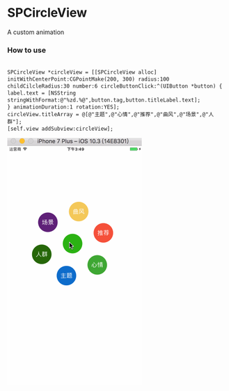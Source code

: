 # SPCircleView
A custom animation

### How to use

```objc

SPCircleView *circleView = [[SPCircleView alloc] initWithCenterPoint:CGPointMake(200, 300) radius:100 childCilcleRadius:30 number:6 circleButtonClick:^(UIButton *button) {
label.text = [NSString stringWithFormat:@"%zd.%@",button.tag,button.titleLabel.text];
} animationDuration:1 rotation:YES];
circleView.titleArray = @[@"主题",@"心情",@"推荐",@"曲风",@"场景",@"人群"];
[self.view addSubview:circleView];

```
![(效果图)](./SPCircleView/SPCircleView.gif)
